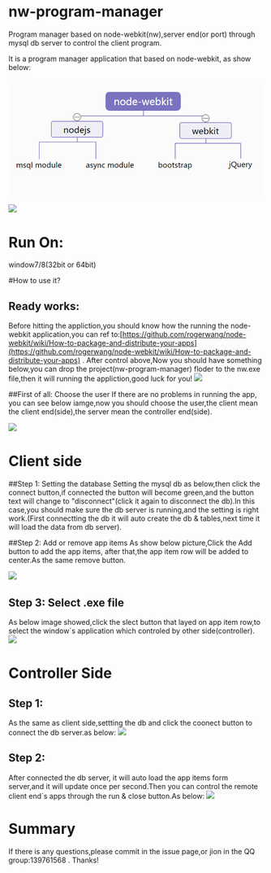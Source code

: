 nw-program-manager
==================

Program manager based on node-webkit(nw),server end(or port) through mysql db server to control the client program.

It is a program manager application that based on node-webkit, as show below:

![](https://raw.githubusercontent.com/xiebaochun/nw-program-manager/master/images/help/naotu1.png)

![](https://raw.githubusercontent.com/xiebaochun/nw-program-manager/master/images/help/naotu2.png)

# Run On:
  window7/8(32bit or 64bit)

#How to use it?

## Ready works:
   Before hitting the appliction,you should know how the running the node-webkit application,you can ref to:[https://github.com/rogerwang/node-webkit/wiki/How-to-package-and-distribute-your-apps](https://github.com/rogerwang/node-webkit/wiki/How-to-package-and-distribute-your-apps) .
   After control above,Now you should have something below,you can drop the project(nw-program-manager) floder to the nw.exe file,then it will running the appliction,good luck for you!
![](https://raw.githubusercontent.com/xiebaochun/nw-program-manager/master/images/help/pre.png)

##First of all: Choose the user
 If there are no problems in running the app, you can see below iamge,now you should choose the user,the client mean the client end(side),the server mean the controller end(side).

![](https://raw.githubusercontent.com/xiebaochun/nw-program-manager/master/images/help/1.png)


# Client side
##Step 1: Setting the database
  Setting the mysql db as below,then click the connect button,if connected the button will become green,and the button text will change to "disconnect"(click it again to disconnect the db).In this case,you should make sure the db server is running,and the setting is right work.(First connectting the db it will auto create the db & tables,next time it will load the data from db server).

##Step 2: Add or remove app items 
  As show below picture,Click the Add button to add the app items, after that,the app item row will be added to center.As the same remove button.

![](https://raw.githubusercontent.com/xiebaochun/nw-program-manager/master/images/help/2.png)

## Step 3: Select .exe file
  As below image showed,click the slect button that layed on app item row,to select the window`s application which controled by other side(controller).
![](https://raw.githubusercontent.com/xiebaochun/nw-program-manager/master/images/help/3.png)

# Controller Side

## Step 1: 
   As the same as client side,settting the db and click the coonect button to connect the db server.as below:
![](https://raw.githubusercontent.com/xiebaochun/nw-program-manager/master/images/help/4.png)

## Step 2:
   After connected the db server, it will auto load the app items form server,and it will update once per second.Then you can control the remote client end`s apps through the run & close button.As below:
![](https://raw.githubusercontent.com/xiebaochun/nw-program-manager/master/images/help/5.png)

# Summary
  If there is any questions,please commit in the issue page,or jion in the QQ group:139761568 . Thanks!